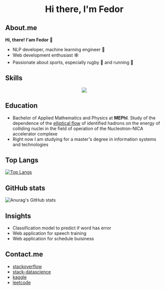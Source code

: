 <!-- <h1 align="center">Hi there, I'm <a href="https://daniilshat.ru/" target="_blank">Daniil</a>  -->
<h1 align="center">Hi there, I'm Fedor</a> 

## About.me

**Hi, there! I'am Fedor** :star_struck:
- NLP developer, machine learning engineer :robot:
- Web development enthusiast :spider_web:
- Passionate about sports, especially rugby :rugby_football: and running :runner: 

## Skills
<p align="center">
    <img src="https://skillicons.dev/icons?i=python,golang,docker,kubernetes,git,aws,cpp&perline=7" />
</p>

## Education
- Bachelor of Applied Mathematics and Physics at **MEPhI**. Study of the dependence of the [elliptical flow](https://github.com/fkurushin/Flow) of identified hadrons on the energy of colliding nuclei in the field of operation of the Nucleotron-NICA accelerator complexe
- Right now I am studying for a master's degree in information systems and technologies


## Top Langs
[![Top Langs](https://github-readme-stats.vercel.app/api/top-langs/?username=fkurushin)](https://github.com/anuraghazra/github-readme-stats)

## GitHub stats
![Anurag's GitHub stats](https://github-readme-stats.vercel.app/api?username=fkurushin&show_icons=true&theme=transparent)


## Insights
- Classification model to predict if word has error
- Web application for speech training
- Web application for schedule buisiness

## Contact.me
- [stackoverflow](https://stackoverflow.com/users/15842779/fedor)
- [stack-datascience](https://datascience.stackexchange.com/users/151011/Фёдор-Курушин)
- [kaggle](https://www.kaggle.com/fedorkurushin)
- [leetcode](https://leetcode.com/fkurushin/)
